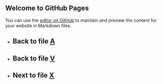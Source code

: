 ## Welcome to GitHub Pages

You can use the [editor on GitHub](https://github.com/samuelbetio/alphabet.file/edit/master/A/B/C/D/E/F/G/H/I/J/K/L/M/N/O/P/Q/R/S/T/U/V/W/X/README.md) to maintain and preview the content for your website in Markdown files.

- ## **Back** to file [A](../../../../../../../../../../../../../../../../../../../../../../../README.md)

- ## **Back** to file [V](../README.md)
- ## **Next** to file [X](X/)


